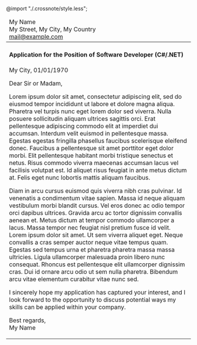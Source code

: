 @import "./.crossnote/style.less";

<table class="layout">
<thead>
<tr><td>
<div class="header">
<div>My Name</div>
<div>My Street, My City, My Country</div>
<a href="mailto:mail@example.com">mail@example.com</a>
</div>
</td></tr>
</thead>
<tbody>
<tr><td>
<div class="content tight">
<div class="section">

#### Application for the Position of Software Developer (C#/.NET)

<div class="date">

My City, 01/01/1970

</div>

Dear Sir or Madam,

Lorem ipsum dolor sit amet, consectetur adipiscing elit, sed do eiusmod tempor incididunt ut labore et dolore magna aliqua. Pharetra vel turpis nunc eget lorem dolor sed viverra. Nulla posuere sollicitudin aliquam ultrices sagittis orci. Erat pellentesque adipiscing commodo elit at imperdiet dui accumsan. Interdum velit euismod in pellentesque massa. Egestas egestas fringilla phasellus faucibus scelerisque eleifend donec. Faucibus a pellentesque sit amet porttitor eget dolor morbi. Elit pellentesque habitant morbi tristique senectus et netus. Risus commodo viverra maecenas accumsan lacus vel facilisis volutpat est. Id aliquet risus feugiat in ante metus dictum at. Felis eget nunc lobortis mattis aliquam faucibus.

Diam in arcu cursus euismod quis viverra nibh cras pulvinar. Id venenatis a condimentum vitae sapien. Massa id neque aliquam vestibulum morbi blandit cursus. Vel eros donec ac odio tempor orci dapibus ultrices. Gravida arcu ac tortor dignissim convallis aenean et. Metus dictum at tempor commodo ullamcorper a lacus. Massa tempor nec feugiat nisl pretium fusce id velit. Lorem ipsum dolor sit amet. Ut sem viverra aliquet eget. Neque convallis a cras semper auctor neque vitae tempus quam. Egestas sed tempus urna et pharetra pharetra massa massa ultricies. Ligula ullamcorper malesuada proin libero nunc consequat. Rhoncus est pellentesque elit ullamcorper dignissim cras. Dui id ornare arcu odio ut sem nulla pharetra. Bibendum arcu vitae elementum curabitur vitae nunc sed.

I sincerely hope my application has captured your interest, and I look forward to the opportunity to discuss potential ways my skills can be applied within your company.

Best regards,  
My Name

</div>
</div>
</td></tr>
</tbody>
</table>